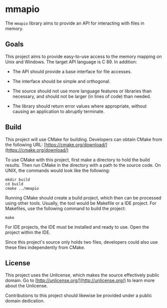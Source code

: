# mmapio
The `mmapio` library aims to provide an API for interacting with files
in memory.

## Goals
This project aims to provide easy-to-use access to the memory mapping on
Unix and Windows. The target API language is C 89. In addition:

- The API should provide a base interface for file accesses.

- The interface should be simple and orthogonal.

- The source should not use more language features or libraries
  than necessary, and should not be larger (in lines of code)
  than needed.

- The library should return error values where appropriate, without
  causing an application to abruptly terminate.

## Build

This project will use CMake for building. Developers can obtain CMake from
the following URL:
[https://cmake.org/download/](https://cmake.org/download/)

To use CMake with this project, first make a directory to hold the build
results. Then run CMake in the directory with a path to the source code.
On UNIX, the commands would look like the following:
```
mkdir build
cd build
cmake ../mmapio
```

Running CMake should create a build project, which then can be processed
using other tools. Usually, the tool would be Makefile or a IDE project.
For Makefiles, use the following command to build the project:
```
make
```
For IDE projects, the IDE must be installed and ready to use. Open the
project within the IDE.

Since this project's source only holds two files, developers could also
use these files independently from CMake.

## License
This project uses the Unlicense, which makes the source effectively
public domain. Go to [http://unlicense.org/](http://unlicense.org/)
to learn more about the Unlicense.

Contributions to this project should likewise be provided under a
public domain dedication.

